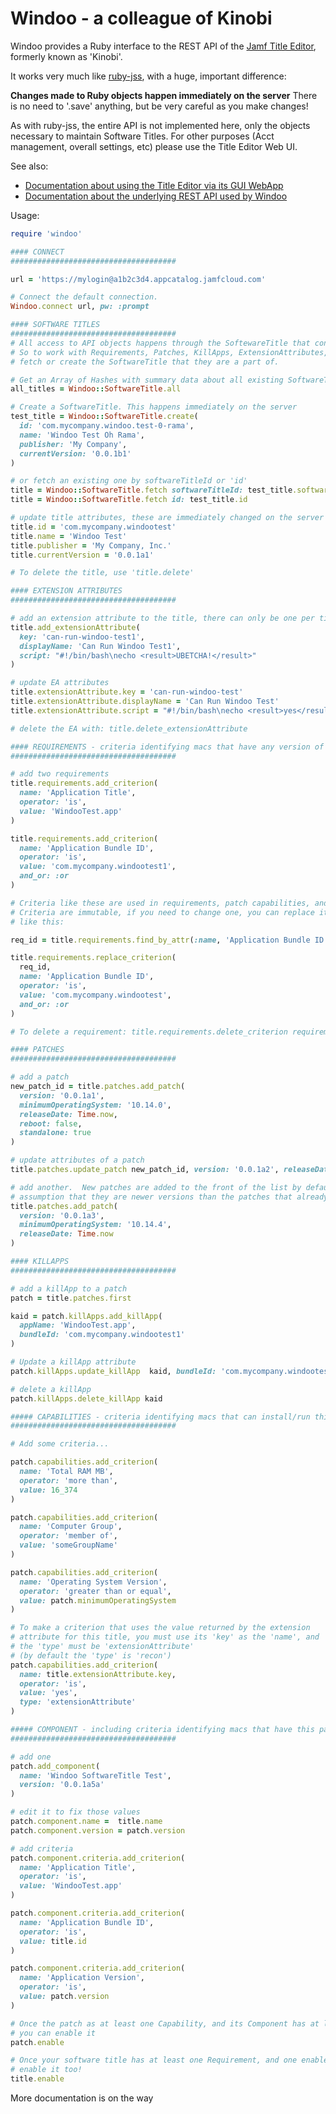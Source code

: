 # Windoo - a colleague of Kinobi

Windoo provides a Ruby interface to the REST API of the [Jamf Title Editor](https://docs.jamf.com/title-editor/documentation/About_Title_Editor.html), formerly known as 'Kinobi'.

It works very much like [ruby-jss](http://pixaranimationstudios.github.io/ruby-jss/index.html), with a huge, important difference:

**Changes made to Ruby objects happen immediately on the server** There is no need to '.save' anything, but be very careful as you make changes!

As with ruby-jss, the entire API is not implemented here, only the objects necessary to maintain Software Titles. For other purposes (Acct management, overall settings, etc) please use the Title Editor Web UI.

See also:
- [Documentation about using the Title Editor via its GUI WebApp](https://docs.jamf.com/title-editor/documentation/index.html)
- [Documentation about the underlying REST API used by Windoo](https://developer.jamf.com/title-editor/reference)

Usage:

```ruby
require 'windoo'

#### CONNECT
#####################################

url = 'https://mylogin@a1b2c3d4.appcatalog.jamfcloud.com'

# Connect the default connection.
Windoo.connect url, pw: :prompt

#### SOFTWARE TITLES
#####################################
# All access to API objects happens through the SoftewareTitle that contains them.
# So to work with Requirements, Patches, KillApps, ExtensionAttributes, etc... you must
# fetch or create the SoftwareTitle that they are a part of.

# Get an Array of Hashes with summary data about all existing SoftwareTitles
all_titles = Windoo::SoftwareTitle.all

# Create a SoftwareTitle. This happens immediately on the server
test_title = Windoo::SoftwareTitle.create(
  id: 'com.mycompany.windoo.test-0-rama',
  name: 'Windoo Test Oh Rama',
  publisher: 'My Company',
  currentVersion: '0.0.1b1'
)

# or fetch an existing one by softwareTitleId or 'id'
title = Windoo::SoftwareTitle.fetch softwareTitleId: test_title.softwareTitleId
title = Windoo::SoftwareTitle.fetch id: test_title.id

# update title attributes, these are immediately changed on the server
title.id = 'com.mycompany.windootest'
title.name = 'Windoo Test'
title.publisher = 'My Company, Inc.'
title.currentVersion = '0.0.1a1'

# To delete the title, use 'title.delete'

#### EXTENSION ATTRIBUTES
#####################################

# add an extension attribute to the title, there can only be one per title
title.add_extensionAttribute(
  key: 'can-run-windoo-test1',
  displayName: 'Can Run Windoo Test1',
  script: "#!/bin/bash\necho <result>UBETCHA!</result>"
)

# update EA attributes
title.extensionAttribute.key = 'can-run-windoo-test'
title.extensionAttribute.displayName = 'Can Run Windoo Test'
title.extensionAttribute.script = "#!/bin/bash\necho <result>yes</result>"

# delete the EA with: title.delete_extensionAttribute

#### REQUIREMENTS - criteria identifying macs that have any version of this Title installed
#####################################

# add two requirements
title.requirements.add_criterion(
  name: 'Application Title',
  operator: 'is',
  value: 'WindooTest.app'
)

title.requirements.add_criterion(
  name: 'Application Bundle ID',
  operator: 'is',
  value: 'com.mycompany.windootest1',
  and_or: :or
)

# Criteria like these are used in requirements, patch capabilities, and patch component criteria
# Criteria are immutable, if you need to change one, you can replace it with a new one
# like this:

req_id = title.requirements.find_by_attr(:name, 'Application Bundle ID').requirementId

title.requirements.replace_criterion(
  req_id,
  name: 'Application Bundle ID',
  operator: 'is',
  value: 'com.mycompany.windootest',
  and_or: :or
)

# To delete a requirement: title.requirements.delete_criterion requirementId

#### PATCHES
#####################################

# add a patch
new_patch_id = title.patches.add_patch(
  version: '0.0.1a1',
  minimumOperatingSystem: '10.14.0',
  releaseDate: Time.now,
  reboot: false,
  standalone: true
)

# update attributes of a patch
title.patches.update_patch new_patch_id, version: '0.0.1a2', releaseDate: Time.now

# add another.  New patches are added to the front of the list by default, with the
# assumption that they are newer versions than the patches that already exist.
title.patches.add_patch(
  version: '0.0.1a3',
  minimumOperatingSystem: '10.14.4',
  releaseDate: Time.now
)

#### KILLAPPS
#####################################

# add a killApp to a patch
patch = title.patches.first

kaid = patch.killApps.add_killApp(
  appName: 'WindooTest.app',
  bundleId: 'com.mycompany.windootest1'
)

# Update a killApp attribute
patch.killApps.update_killApp  kaid, bundleId: 'com.mycompany.windootest'

# delete a killApp
patch.killApps.delete_killApp kaid

##### CAPABILITIES - criteria identifying macs that can install/run this patch
#####################################

# Add some criteria...

patch.capabilities.add_criterion(
  name: 'Total RAM MB',
  operator: 'more than',
  value: 16_374
)

patch.capabilities.add_criterion(
  name: 'Computer Group',
  operator: 'member of',
  value: 'someGroupName'
)

patch.capabilities.add_criterion(
  name: 'Operating System Version',
  operator: 'greater than or equal',
  value: patch.minimumOperatingSystem
)

# To make a criterion that uses the value returned by the extension
# attribute for this title, you must use its 'key' as the 'name', and
# the 'type' must be 'extensionAttribute'
# (by default the 'type' is 'recon')
patch.capabilities.add_criterion(
  name: title.extensionAttribute.key,
  operator: 'is',
  value: 'yes',
  type: 'extensionAttribute'
)

##### COMPONENT - including criteria identifying macs that have this patch installed
#####################################

# add one
patch.add_component(
  name: 'Windoo SoftwareTitle Test',
  version: '0.0.1a5a'
)

# edit it to fix those values
patch.component.name =  title.name
patch.component.version = patch.version

# add criteria
patch.component.criteria.add_criterion(
  name: 'Application Title',
  operator: 'is',
  value: 'WindooTest.app'
)

patch.component.criteria.add_criterion(
  name: 'Application Bundle ID',
  operator: 'is',
  value: title.id
)

patch.component.criteria.add_criterion(
  name: 'Application Version',
  operator: 'is',
  value: patch.version
)

# Once the patch as at least one Capability, and its Component has at least on criterion,
# you can enable it
patch.enable

# Once your software title has at least one Requirement, and one enabled Patch, you can
# enable it too!
title.enable
```

More documentation is on the way